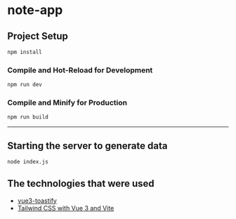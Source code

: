 # note-app

## Project Setup

```sh
npm install
```

### Compile and Hot-Reload for Development

```sh
npm run dev
```

### Compile and Minify for Production

```sh
npm run build
```

---

##  Starting the server to generate data
```sh
node index.js
```
## The technologies that were used

- [vue3-toastify](https://github.com/jerrywu001/vue3-toastify)
- [Tailwind CSS with Vue 3 and Vite](https://v2.tailwindcss.com/docs/guides/vue-3-vite)
